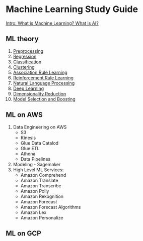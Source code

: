 # Machine Learning Study Guide

[Intro: What is Machine Learning? What is AI?](ML_theory/AI_vs_ML.md)

## ML theory
1. [Preprocessing](ML_theory/1_Preprocessing.md)
2. [Regression](ML_theory/2_Regression.md)
3. [Classification](ML_theory/3_Classification.md)
4. [Clustering](ML_theory/4_Clustering.md)
5. [Association Rule Learning](ML_theory/5_Association_Rule_Learning.md)
6. [Reinforcement Rule Learning](ML_theory/6_Reinforcement_Rule_Learning.md)
7. [Natural Language Processing](ML_theory/7_NLP.md)
8. [Deep Learning](ML_theory/8_DL.md)
9. [Dimensionality Reduction](ML_theory/9_Dimensionality_Reduction.md)
10. [Model Selection and Boosting](ML_theory/10_Model_Selection_and_Boosting.md)

## ML on AWS
1. Data Engineering on AWS
    - S3
    - Kinesis
    - Glue Data Catalod
    - Glue ETL
    - Athena
    - Data Pipelines
2. Modeling - Sagemaker
3. High Level ML Services:
    - Amazon Comprehend
    - Amazon Translate
    - Amazon Transcribe
    - Amazon Polly
    - Amazon Rekognition
    - Amazon Forecast
    - Amazon Forecast Algorithms
    - Amazon Lex
    - Amazon Personalize
 
 ## ML on GCP
